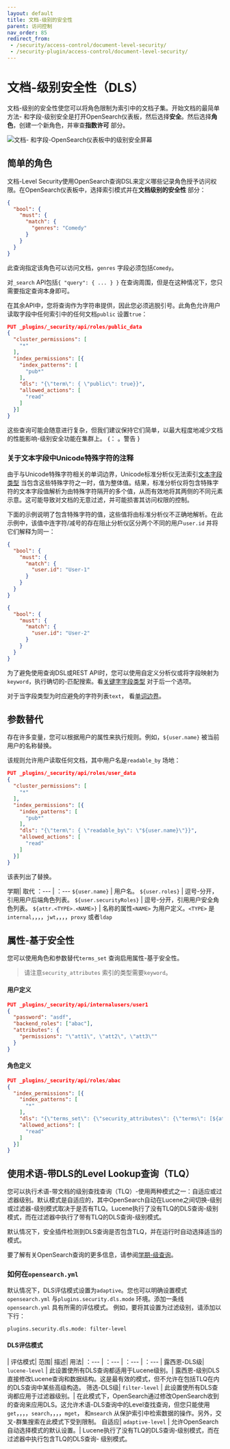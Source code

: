 ```yaml
---
layout: default
title: 文档-级别的安全性
parent: 访问控制
nav_order: 85
redirect_from:
 - /security/access-control/document-level-security/
 - /security-plugin/access-control/document-level-security/
---
```


# 文档-级别安全性（DLS）

文档-级别的安全性使您可以将角色限制为索引中的文档子集。开始文档的最简单方法- 和字段-级别安全是打开OpenSearch仪表板，然后选择**安全**。然后选择**角色**，创建一个新角色，并审查**指数许可** 部分。

![文档- 和字段-OpenSearch仪表板中的级别安全屏幕]({{site.url}}{{site.baseurl}}/images/security-dls.png)


## 简单的角色

文档-Level Security使用OpenSearch查询DSL来定义哪些记录角色授予访问权限。在OpenSearch仪表板中，选择索引模式并在**文档级别的安全性** 部分：

```json
{
  "bool": {
    "must": {
      "match": {
        "genres": "Comedy"
      }
    }
  }
}
```

此查询指定该角色可以访问文档，`genres` 字段必须包括`Comedy`。

对`_search` API包括`{ "query": { ... } }` 在查询周围，但是在这种情况下，您只需要指定查询本身即可。

在其余API中，您将查询作为字符串提供，因此您必须逃脱引号。此角色允许用户读取字段中任何索引中的任何文档`public` 设置`true`：

```json
PUT _plugins/_security/api/roles/public_data
{
  "cluster_permissions": [
    "*"
  ],
  "index_permissions": [{
    "index_patterns": [
      "pub*"
    ],
    "dls": "{\"term\": { \"public\": true}}",
    "allowed_actions": [
      "read"
    ]
  }]
}
```

这些查询可能会随意进行复杂，但我们建议保持它们简单，以最大程度地减少文档的性能影响-级别安全功能在集群上。
{： 。警告 }

### 关于文本字段中Unicode特殊字符的注释

由于与Unicode特殊字符相关的单词边界，Unicode标准分析仪无法索引[文本字段类型]({{site.url}}{{site.baseurl}}/opensearch/supported-field-types/text/) 当包含这些特殊字符之一时，值为整体值。结果，标准分析仪将包含特殊字符的文本字段值解析为由特殊字符隔开的多个值，从而有效地将其两侧的不同元素示意。这可能导致对文档的无意过滤，并可能损害其访问权限的控制。

下面的示例说明了包含特殊字符的值，这些值将由标准分析仪不正确地解析。在此示例中，该值中连字符/减号的存在阻止分析仪区分两个不同的用户`user.id` 并将它们解释为同一：

```json
{
  "bool": {
    "must": {
      "match": {
        "user.id": "User-1"
      }
    }
  }
}
```

```json
{
  "bool": {
    "must": {
      "match": {
        "user.id": "User-2"
      }
    }
  }
}
```

为了避免使用查询DSL或REST API时，您可以使用自定义分析仪或将字段映射为`keyword`，执行确切的-匹配搜索。看[关键字字段类型]({{site.url}}{{site.baseurl}}/opensearch/supported-field-types/keyword/) 对于后一个选项。

对于当字段类型为时应避免的字符列表`text`， 看[单词边界](https://unicode.org/reports/tr29/#Word_Boundaries)。


## 参数替代

存在许多变量，您可以根据用户的属性来执行规则。例如，`${user.name}` 被当前用户的名称替换。

该规则允许用户读取任何文档，其中用户名是`readable_by` 场地：

```json
PUT _plugins/_security/api/roles/user_data
{
  "cluster_permissions": [
    "*"
  ],
  "index_permissions": [{
    "index_patterns": [
      "pub*"
    ],
    "dls": "{\"term\": { \"readable_by\": \"${user.name}\"}}",
    "allowed_actions": [
      "read"
    ]
  }]
}
```

该表列出了替换。

学期| 取代
：--- | ：---
`${user.name}` | 用户名。
`${user.roles}` | 逗号-分开，引用用户后端角色列表。
`${user.securityRoles}` | 逗号-分开，引用用户安全角色列表。
`${attr.<TYPE>.<NAME>}` | 名称的属性`<NAME>` 为用户定义。`<TYPE>` 是`internal`，，，，`jwt`，，，，`proxy` 或者`ldap`


## 属性-基于安全性

您可以使用角色和参数替代`terms_set` 查询启用属性-基于安全性。

> 请注意`security_attributes` 索引的类型需要`keyword`。

#### 用户定义

```json
PUT _plugins/_security/api/internalusers/user1
{
  "password": "asdf",
  "backend_roles": ["abac"],
  "attributes": {
    "permissions": "\"att1\", \"att2\", \"att3\""
  }
}
```

#### 角色定义

```json
PUT _plugins/_security/api/roles/abac
{
  "index_permissions": [{
    "index_patterns": [
      "*"
    ],
    "dls": "{\"terms_set\": {\"security_attributes\": {\"terms\": [${attr.internal.permissions}], \"minimum_should_match_script\": {\"source\": \"doc['security_attributes'].length\"}}}}",
    "allowed_actions": [
      "read"
    ]
  }]
}
```
## 使用术语-带DLS的Level Lookup查询（TLQ）

您可以执行术语-带文档的级别查找查询（TLQ）-使用两种模式之一：自适应或过滤器级别。默认模式是自适应的，其中OpenSearch自动在Lucene之间切换-级别或过滤器-级别模式取决于是否有TLQ。Lucene执行了没有TLQ的DLS查询-级别模式，而在过滤器中执行了带有TLQ的DLS查询-级别模式。

默认情况下，安全插件检测到DLS查询是否包含TLQ，并在运行时自动选择适当的模式。

要了解有关OpenSearch查询的更多信息，请参阅[学期-级查询]({{site.url}}{{site.baseurl}}/query-dsl/term/index/)。

### 如何在`opensearch.yml`

默认情况下，DLS评估模式设置为`adaptive`。您也可以明确设置模式`opensearch.yml` 与`plugins.security.dls.mode` 环境。添加一条线`opensearch.yml` 具有所需的评估模式。
例如，要将其设置为过滤级别，请添加以下行：
```
plugins.security.dls.mode: filter-level
```

#### DLS评估模式

| 评估模式| 范围| 描述| 用法|
：--- | ：--- | ：--- | ：--- |
露西恩-DLS级| `lucene-level` | 此设置使所有DLS查询都适用于Lucene级别。| 露西恩-级别DLS直接修改Lucene查询和数据结构。这是最有效的模式，但不允许在包括TLQ在内的DLS查询中某些高级构造。
筛选-DLS级| `filter-level` | 此设置使所有DLS查询都应用于过滤器级别。| 在此模式下，OpenSearch通过修改OpenSearch收到的查询来应用DLS。这允许术语-DLS查询中的Level查找查询，但您只能使用`get`，，，，`search`，，，，`mget`， 和`msearch` 从保护索引中检索数据的操作。另外，交叉-群集搜索在此模式下受到限制。
自适应| `adaptive-level` | 允许OpenSearch自动选择模式的默认设置。| Lucene执行了没有TLQ的DLS查询-级别模式，而在过滤器中执行包含TLQ的DLS查询- 级别模式。


